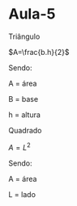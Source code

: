 # Aula-5
Triângulo

$A=\frac{b.h}{2}$

Sendo:

A = área

B = base

h = altura



Quadrado

$A=L^{2}$

Sendo:

A = área

L = lado
